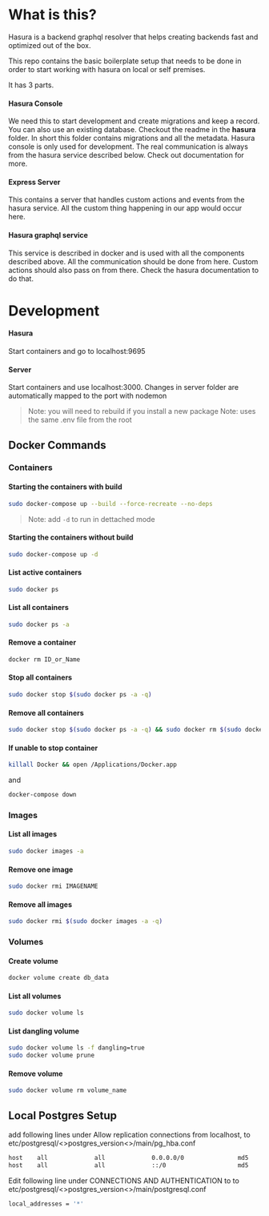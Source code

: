 # What is this?
Hasura is a backend graphql resolver that helps creating backends fast and optimized out of the box.

This repo contains the basic boilerplate setup that needs to be done in order to start working with hasura on local or self premises.

It has 3 parts.

#### Hasura Console
We need this to start development and create migrations and keep a record. You can also use an existing database. Checkout the readme in the **hasura** folder.
In short this folder contains migrations and all the metadata. Hasura console is only used for development. The real communication is always from the hasura service described below. Check out documentation for more.

#### Express Server
This contains a server that handles custom actions and events from the hasura service. All the custom thing happening in our app would occur here.

#### Hasura graphql service 
This service is described in docker and is used with all the components described above. All the communication should be done from here. Custom actions should also pass on from there. Check the hasura documentation to do that.






# Development

#### Hasura
Start containers and go to localhost:9695

#### Server
Start containers and use localhost:3000. Changes in server folder are automatically mapped to the port with nodemon
> Note: you will need to rebuild if you install a new package
> Note: uses the same .env file from the root


## Docker Commands

### Containers
#### Starting the containers with build
```sh
sudo docker-compose up --build --force-recreate --no-deps
```
> Note: add `-d` to run in dettached mode


#### Starting the containers without build
```sh
sudo docker-compose up -d
```

#### List active containers
```sh
sudo docker ps
```

#### List all containers
```sh
sudo docker ps -a
```

#### Remove a container
```sh
docker rm ID_or_Name
```

#### Stop all containers
```sh
sudo docker stop $(sudo docker ps -a -q)
```

#### Remove all containers
```sh
sudo docker stop $(sudo docker ps -a -q) && sudo docker rm $(sudo docker ps -a -q) && sudo docker volume prune
```

#### If unable to stop container
```sh
killall Docker && open /Applications/Docker.app
```
and
```sh
docker-compose down
```


### Images
#### List all images
```sh
sudo docker images -a
```

#### Remove one image
```sh
sudo docker rmi IMAGENAME
```

#### Remove all images
```sh
sudo docker rmi $(sudo docker images -a -q)
```

### Volumes
#### Create volume
```sh
docker volume create db_data
```
#### List all volumes
```sh
sudo docker volume ls
```

#### List dangling volume
```sh
sudo docker volume ls -f dangling=true
sudo docker volume prune
``` 

#### Remove volume
```sh
sudo docker volume rm volume_name
```

## Local Postgres Setup
add following lines under Allow replication connections from localhost, to etc/postgresql/<>postgres_version<>/main/pg_hba.conf
```sh
host    all             all             0.0.0.0/0               md5
host    all             all             ::/0                    md5
```


Edit following line under CONNECTIONS AND AUTHENTICATION to to etc/postgresql/<>postgres_version<>/main/postgresql.conf
```sh
local_addresses = '*'
```